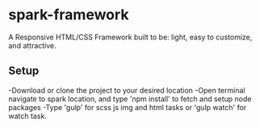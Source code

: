 # spark-framework
A Responsive HTML/CSS Framework built to be: light, easy to customize, and attractive.

## Setup
-Download or clone the project to your desired location
-Open terminal navigate to spark location, and type 'npm install' to fetch and setup node packages
-Type 'gulp' for scss js img and html tasks or 'gulp watch' for watch task.
